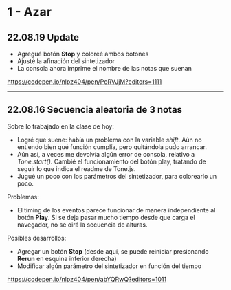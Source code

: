 # 1 - Azar
## 22.08.19 Update
- Agregué botón **Stop** y coloreé ambos botones
- Ajusté la afinación del sintetizador
- La consola ahora imprime el nombre de las notas que suenan

https://codepen.io/nlpz404/pen/PoRVJjM?editors=1111

---

## 22.08.16 Secuencia aleatoria de 3 notas
Sobre lo trabajado en la clase de hoy:

- Logré que suene: había un problema con la variable *shift*. Aún no entiendo bien qué función cumplía, pero quitándola pudo arrancar.
- Aún así, a veces me devolvía algún error de consola, relativo a *Tone.start()*. Cambié el funcionamiento del botón play, tratando de seguir lo que indica el readme de Tone.js.
- Jugué un poco con los parámetros del sintetizador, para colorearlo un poco.

Problemas:
- El timing de los eventos parece funcionar de manera independiente al botón **Play**. Si se deja pasar mucho tiempo desde que carga el navegador, no se oirá la secuencia de alturas.

Posibles desarrollos:
- Agregar un botón **Stop** (desde aquí, se puede reiniciar presionando **Rerun** en esquina inferior derecha)
- Modificar algún parámetro del sintetizador en función del tiempo

https://codepen.io/nlpz404/pen/abYQRwQ?editors=1011
